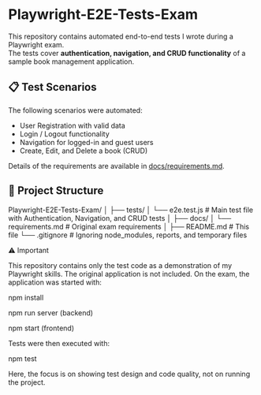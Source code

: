 # Playwright-E2E-Tests-Exam

This repository contains automated end-to-end tests I wrote during a Playwright exam.  
The tests cover **authentication, navigation, and CRUD functionality** of a sample book management application.

## 📋 Test Scenarios
The following scenarios were automated:
- User Registration with valid data
- Login / Logout functionality
- Navigation for logged-in and guest users
- Create, Edit, and Delete a book (CRUD)

Details of the requirements are available in [docs/requirements.md](docs/requirements.md).

## 📂 Project Structure

Playwright-E2E-Tests-Exam/
│
├── tests/
│   └── e2e.test.js     # Main test file with Authentication, Navigation, and CRUD tests
│
├── docs/
│   └── requirements.md          # Original exam requirements
│
├── README.md                    # This file
└── .gitignore                   # Ignoring node_modules, reports, and temporary files

⚠️ Important

This repository contains only the test code as a demonstration of my Playwright skills.
The original application is not included.
On the exam, the application was started with:

npm install

npm run server (backend)

npm start (frontend)

Tests were then executed with:

npm test

Here, the focus is on showing test design and code quality, not on running the project.

